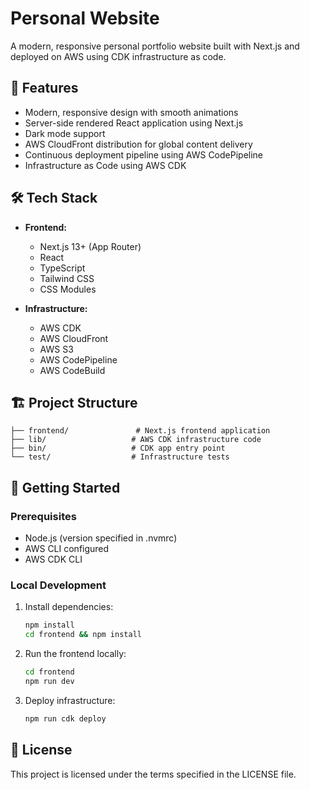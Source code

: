 # Personal Website

A modern, responsive personal portfolio website built with Next.js and deployed on AWS using CDK infrastructure as code.

## 🚀 Features

- Modern, responsive design with smooth animations
- Server-side rendered React application using Next.js
- Dark mode support
- AWS CloudFront distribution for global content delivery
- Continuous deployment pipeline using AWS CodePipeline
- Infrastructure as Code using AWS CDK

## 🛠️ Tech Stack

- **Frontend:**

  - Next.js 13+ (App Router)
  - React
  - TypeScript
  - Tailwind CSS
  - CSS Modules

- **Infrastructure:**
  - AWS CDK
  - AWS CloudFront
  - AWS S3
  - AWS CodePipeline
  - AWS CodeBuild

## 🏗️ Project Structure

```
├── frontend/               # Next.js frontend application
├── lib/                   # AWS CDK infrastructure code
├── bin/                   # CDK app entry point
└── test/                  # Infrastructure tests
```

## 🚦 Getting Started

### Prerequisites

- Node.js (version specified in .nvmrc)
- AWS CLI configured
- AWS CDK CLI

### Local Development

1. Install dependencies:

   ```bash
   npm install
   cd frontend && npm install
   ```

2. Run the frontend locally:

   ```bash
   cd frontend
   npm run dev
   ```

3. Deploy infrastructure:
   ```bash
   npm run cdk deploy
   ```

## 📝 License

This project is licensed under the terms specified in the LICENSE file.
